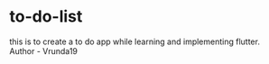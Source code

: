 # to-do-list
this is to create a to do app while learning and implementing flutter.
<br>
Author - Vrunda19
